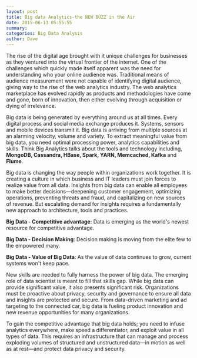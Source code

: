 ```yaml
---
layout: post
title: Big data Analytics-the NEW BUZZ in the Air
date: 2015-06-13 05:55:55
summary: 
categories: Big Data Analysis
author: Dave
---
```


The rise of the digital age brought with it unique challenges for businesses as they ventured into the virtual frontier of the internet.  One of the challenges which quickly made itself apparent was the need for understanding who your online audience was.  Traditional means of audience measurement were not capable of identifying digital audience, giving way to the rise of the web analytics industry. The web analytics marketplace has evolved rapidly as products and methodologies have come and gone, born of innovation, then either evolving through acquisition or dying of irrelevance.

Big data is being generated by everything around us at all times. Every digital process and social media exchange produces it. Systems, sensors and mobile devices transmit it. Big data is arriving from multiple sources at an alarming velocity, volume and variety. To extract meaningful value from big data, you need optimal processing power, analytics capabilities and skills. Think Big Analytics talks about the tools and technology including, <b>MongoDB, Cassandra, HBase, Spark, YARN, Memcached, Kafka</b> and <b>Flume</b>.

Big data is changing the way people within organizations work together. It is creating a culture in which business and IT leaders must join forces to realize value from all data. Insights from big data can enable all employees to make better decisions—deepening customer engagement, optimizing operations, preventing threats and fraud, and capitalizing on new sources of revenue. But escalating demand for insights requires a fundamentally new approach to architecture, tools and practices.

<b>Big Data - Competitive advantage</b>: Data is emerging as the world's newest resource for competitive advantage.

<b>Big Data - Decision Making</b>: Decision making is moving from the elite few to the empowered many. 

<b>Big Data - Value of Big Data</b>: As the value of data continues to grow, current systems won't keep pace.

New skills are needed to fully harness the power of big data. The emerging role of data scientist is meant to fill that skills gap. While big data can provide significant value, it also presents significant risk. Organizations must be proactive about privacy, security and governance to ensure all data and insights are protected and secure. From data-driven marketing and ad targeting to the connected car, big data is fueling product innovation and new revenue opportunities for many organizations.


To gain the competitive advantage that big data holds; you need to infuse analytics everywhere, make speed a differentiator, and exploit value in all types of data. This requires an infrastructure that can manage and process exploding volumes of structured and unstructured data—in motion as well as at rest—and protect data privacy and security.